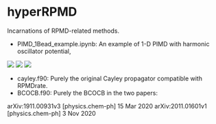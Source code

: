 # hyperRPMD
Incarnations of RPMD-related methods.

* PIMD_1Bead_example.ipynb: An example of 1-D PIMD with harmonic oscillator potential, 
<img src="https://render.githubusercontent.com/render/math?math=V(x) = \frac{1}{2}k(x-x_{0})^2">
<img src="https://render.githubusercontent.com/render/math?math=k = 0.5 \, \, {\rm{a.u.}}">
<img src="https://render.githubusercontent.com/render/math?math=x_{0} = 1.0 \, \, {\rm{a.u.}}">


* cayley.f90: Purely the original Cayley propagator compatible with RPMDrate.
* BCOCB.f90: Purely the BCOCB in the two papers: 

 arXiv:1911.00931v3 [physics.chem-ph] 15 Mar 2020 
 arXiv:2011.01601v1 [physics.chem-ph] 3 Nov 2020 
